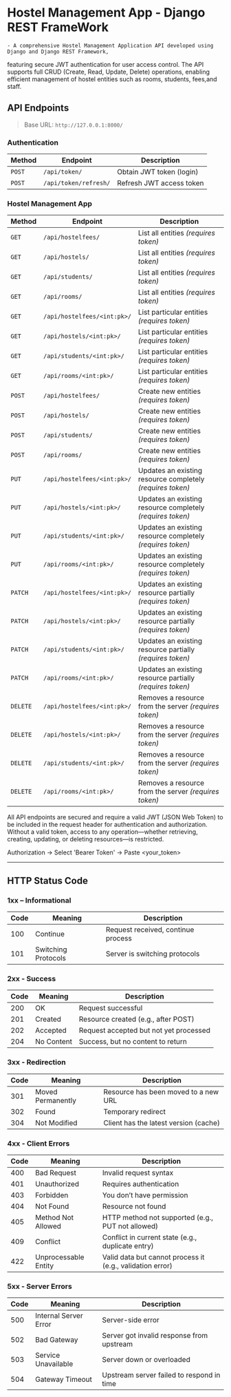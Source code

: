 # Hostel Management App - Django REST FrameWork
    
    - A comprehensive Hostel Management Application API developed using Django and Django REST Framework,
featuring secure JWT authentication for user access control. The API supports full CRUD (Create, Read, Update,
Delete) operations, enabling efficient management of hostel entities such as rooms, students, fees,and staff.

## API Endpoints

> Base URL: `http://127.0.0.1:8000/`

###  Authentication

| Method | Endpoint | Description |
| ------ | -------- | ----------- |
| `POST` | `/api/token/` | Obtain JWT token (login) |
| `POST` | `/api/token/refresh/` | Refresh JWT access token |

###  Hostel Management App 

| Method | Endpoint | Description |
| -------- | ---------- | ------------- |
| `GET` | `/api/hostelfees/` | List all entities *(requires token)* |
| `GET` | `/api/hostels/` | List all entities *(requires token)* |
| `GET` | `/api/students/` | List all entities *(requires token)* |
| `GET` | `/api/rooms/` | List all entities *(requires token)* |
| `GET` | `/api/hostelfees/<int:pk>/` | List particular entities *(requires token)* |
| `GET` | `/api/hostels/<int:pk>/` | List particular entities *(requires token)* |
| `GET` | `/api/students/<int:pk>/` | List particular entities *(requires token)* |
| `GET` | `/api/rooms/<int:pk>/` | List particular entities *(requires token)* |
| `POST` | `/api/hostelfees/` | Create new entities *(requires token)* |
| `POST` | `/api/hostels/` | Create new entities *(requires token)* |
| `POST` | `/api/students/` | Create new entities *(requires token)* |
| `POST` | `/api/rooms/` | Create new entities *(requires token)* |
| `PUT` | `/api/hostelfees/<int:pk>/` | Updates an existing resource completely *(requires token)* |
| `PUT` | `/api/hostels/<int:pk>/` | Updates an existing resource completely *(requires token)* |
| `PUT` | `/api/students/<int:pk>/` | Updates an existing resource completely *(requires token)* |
| `PUT` | `/api/rooms/<int:pk>/` | Updates an existing resource completely *(requires token)* |
| `PATCH` | `/api/hostelfees/<int:pk>/` | Updates an existing resource partially *(requires token)* |
| `PATCH` | `/api/hostels/<int:pk>/` | Updates an existing resource partially *(requires token)* |
| `PATCH` | `/api/students/<int:pk>/` | Updates an existing resource partially *(requires token)* |
| `PATCH` | `/api/rooms/<int:pk>/` | Updates an existing resource partially *(requires token)* |
| `DELETE` | `/api/hostelfees/<int:pk>/` | Removes a resource from the server *(requires token)* |
| `DELETE` | `/api/hostels/<int:pk>/` | Removes a resource from the server *(requires token)* |
| `DELETE` | `/api/students/<int:pk>/` | Removes a resource from the server *(requires token)* |
| `DELETE` | `/api/rooms/<int:pk>/` | Removes a resource from the server *(requires token)* |

All API endpoints are secured and require a valid JWT (JSON Web Token) to be included in the request header for authentication and authorization. Without a valid token, access to any operation—whether retrieving, creating, updating, or deleting resources—is restricted.

Authorization -> Select 'Bearer Token' -> Paste <your_token>

---

## HTTP Status Code

### 1xx – Informational
| Code | Meaning | Description                        |
| ---- | -------- |  ----------- |
| 100  | Continue | Request received, continue process |
| 101  | Switching Protocols | Server is switching protocols |

### 2xx - Success
| Code | Meaning | Description |
| ---- | ---------- | ------------- |
| 200  | OK         | Request successful |
| 201  | Created    | Resource created (e.g., after POST) |
| 202  | Accepted   | Request accepted but not yet processed |
| 204  | No Content | Success, but no content to return |

### 3xx - Redirection
| Code | Meaning | Description |
| ---- | -------- | ----------- |
| 301  | Moved Permanently | Resource has been moved to a new URL  |
| 302  | Found | Temporary redirect |
| 304  | Not Modified | Client has the latest version (cache) |

### 4xx - Client Errors 
| Code | Meaning | Description |
| ---- | --------- | ---------- |
| 400  | Bad Request | Invalid request syntax |
| 401  | Unauthorized | Requires authentication |
| 403  | Forbidden | You don’t have permission |
| 404  | Not Found | Resource not found |
| 405  | Method Not Allowed | HTTP method not supported (e.g., PUT not allowed) |
| 409  | Conflict | Conflict in current state (e.g., duplicate entry) |
| 422  | Unprocessable Entity | Valid data but cannot process it (e.g., validation error) |

### 5xx - Server Errors
| Code | Meaning | Description |
| ---- | -------- | ---------- |
| 500  | Internal Server Error | Server-side error |
| 502  | Bad Gateway | Server got invalid response from upstream |
| 503  | Service Unavailable | Server down or overloaded |
| 504  | Gateway Timeout | Upstream server failed to respond in time |


